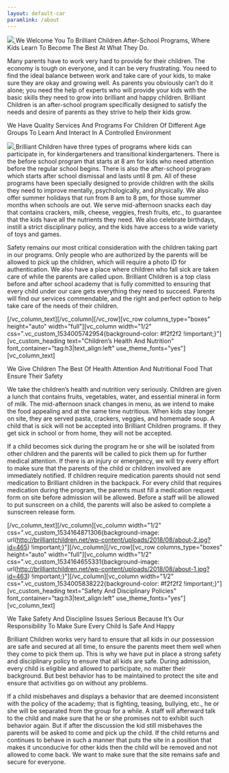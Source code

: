 ```yaml
---
layout: default-car
paramlink: /about
---
```



[![](http://brilliantchildren.net/wp-content/uploads/2018/08/391A8526-300x200.jpg)
](http://brilliantchildren.net/wp-content/uploads/2018/08/391A8526.jpg)We Welcome You To Brilliant Children After-School Programs, Where Kids Learn To Become The Best At What They Do.








Many parents have to work very hard to provide for their children. The economy is tough on everyone, and it can be very frustrating. You need to find the ideal balance between work and take care of your kids, to make sure they are okay and growing well. As parents you obviously can’t do it alone; you need the help of experts who will provide your kids with the basic skills they need to grow into brilliant and happy children. Brilliant Children is an after-school program specifically designed to satisfy the needs and desire of parents as they strive to help their kids grow.





We Have Quality Services And Programs For Children Of Different Age Groups To Learn And Interact In A Controlled Environment




[![](http://brilliantchildren.net/wp-content/uploads/2018/08/391A8566-300x200.jpg)
](http://brilliantchildren.net/wp-content/uploads/2018/08/391A8566.jpg)Brilliant Children have three types of programs where kids can participate in, for kindergarteners and transitional kindergarteners. There is the before school program that starts at 8 am for kids who need attention before the regular school begins. There is also the after-school program which starts after school dismissal and lasts until 8 pm. All of these programs have been specially designed to provide children with the skills they need to improve mentally, psychologically, and physically. We also offer summer holidays that run from 8 am to 8 pm, for those summer months when schools are out. We serve mid-afternoon snacks each day that contains crackers, milk, cheese, veggies, fresh fruits, etc., to guarantee that the kids have all the nutrients they need. We also celebrate birthdays, instill a strict disciplinary policy, and the kids have access to a wide variety of toys and games.




Safety remains our most critical consideration with the children taking part in our programs. Only people who are authorized by the parents will be allowed to pick up the children, which will require a photo ID for authentication. We also have a place where children who fall sick are taken care of while the parents are called upon. Brilliant Children is a top class before and after school academy that is fully committed to ensuring that every child under our care gets everything they need to succeed. Parents will find our services commendable, and the right and perfect option to help take care of the needs of their children.


[/vc_column_text][/vc_column][/vc_row][vc_row columns_type="boxes" height="auto" width="full"][vc_column width="1/2" css=".vc_custom_1534005742954{background-color: #f2f2f2 !important;}"][vc_custom_heading text="Children’s Health And Nutrition" font_container="tag:h3|text_align:left" use_theme_fonts="yes"][vc_column_text]


We Give Children The Best Of Health Attention And Nutritional Food That Ensure Their Safety




We take the children’s health and nutrition very seriously. Children are given a lunch that contains fruits, vegetables, water, and essential mineral in form of milk. The mid-afternoon snack changes in menu, as we intend to make the food appealing and at the same time nutritious. When kids stay longer on site, they are served pasta, crackers, veggies, and homemade soup. A child that is sick will not be accepted into Brilliant Children programs. If they get sick in school or from home, they will not be accepted.




If a child becomes sick during the program he or she will be isolated from other children and the parents will be called to pick them up for further medical attention. If there is an injury or emergency, we will try every effort to make sure that the parents of the child or children involved are immediately notified. If children require medication parents should not send medication to Brilliant children in the backpack. For every child that requires medication during the program, the parents must fill a medication request form on site before admission will be allowed. Before a staff will be allowed to put sunscreen on a child, the parents will also be asked to complete a sunscreen release form.


[/vc_column_text][/vc_column][vc_column width="1/2" css=".vc_custom_1534164871306{background-image: url(http://brilliantchildren.net/wp-content/uploads/2018/08/about-2.jpg?id=465) !important;}"][/vc_column][/vc_row][vc_row columns_type="boxes" height="auto" width="full"][vc_column width="1/2" css=".vc_custom_1534164655331{background-image: url(http://brilliantchildren.net/wp-content/uploads/2018/08/about-1.jpg?id=463) !important;}"][/vc_column][vc_column width="1/2" css=".vc_custom_1534005838222{background-color: #f2f2f2 !important;}"][vc_custom_heading text="Safety And Disciplinary Policies" font_container="tag:h3|text_align:left" use_theme_fonts="yes"][vc_column_text]


We Take Safety And Discipline Issues Serious Because It’s Our Responsibility To Make Sure Every Child Is Safe And Happy




Brilliant Children works very hard to ensure that all kids in our possession are safe and secured at all time, to ensure the parents meet them well when they come to pick them up. This is why we have put in place a strong safety and disciplinary policy to ensure that all kids are safe. During admission, every child is eligible and allowed to participate, no matter their background. But best behavior has to be maintained to protect the site and ensure that activities go on without any problems.




If a child misbehaves and displays a behavior that are deemed inconsistent with the policy of the academy; that is fighting, teasing, bullying, etc., he or she will be separated from the group for a while. A staff will afterward talk to the child and make sure that he or she promises not to exhibit such behavior again. But if after the discussion the kid still misbehaves the parents will be asked to come and pick up the child. If the child returns and continues to behave in such a manner that puts the site in a position that makes it unconducive for other kids then the child will be removed and not allowed to come back. We want to make sure that the site remains safe and secure for everyone.

